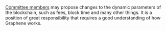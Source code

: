 [Committee members](introduction/committee) may propose changes to the dynamic parameters of the blockchain, such as fees, block time and many other things. It is a position of great responsibility that requires a good understanding of how Graphene works.